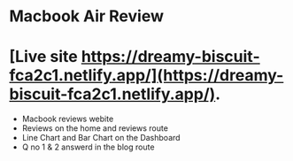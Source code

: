 # Macbook Air Review

# [Live site https://dreamy-biscuit-fca2c1.netlify.app/](https://dreamy-biscuit-fca2c1.netlify.app/).

 * Macbook reviews webite
 * Reviews on the home and reviews route
 * Line Chart and Bar Chart on the Dashboard
 * Q no 1 & 2 answerd in the blog route